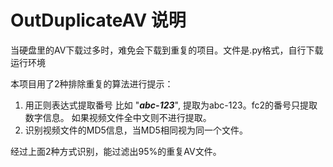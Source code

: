 # OutDuplicateAV 说明

当硬盘里的AV下载过多时，难免会下载到重复的项目。文件是.py格式，自行下载运行环境

本项目用了2种排除重复的算法进行提示：
1. 用正则表达式提取番号 比如 "***abc-123***", 提取为abc-123。fc2的番号只提取数字信息。
如果视频文件全中文则不进行提取。
2. 识别视频文件的MD5信息，当MD5相同视为同一个文件。

经过上面2种方式识别，能过滤出95%的重复AV文件。
